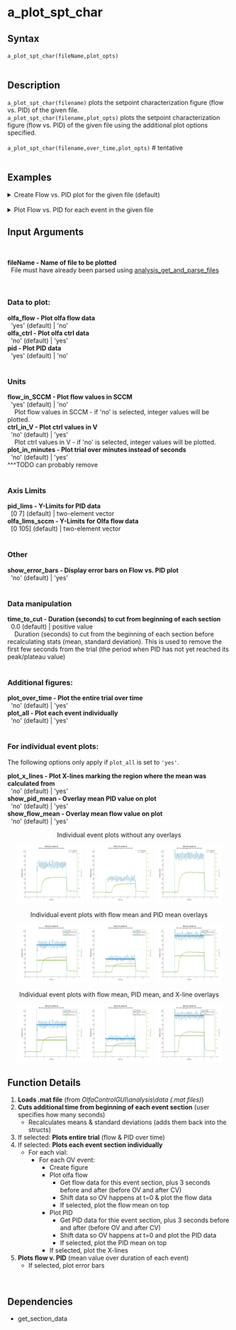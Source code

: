 # a_plot_spt_char

## Syntax
`a_plot_spt_char(fileName,plot_opts)`  
<br>

## Description
`a_plot_spt_char(filename)` plots the setpoint characterization figure (flow vs. PID) of the given file.  
`a_plot_spt_char(filename,plot_opts)` plots the setpoint characterization figure (flow vs. PID) of the given file using the additional plot options specified.  
<br>
`a_plot_spt_char(filename,over_time,plot_opts)` # tentative
<br>
<br>

<!--
Options that always apply:
- time to cut


Default: create single Flow v. PID plot  
Options:
    - 

Can add:  
- plot of entire trial (maybe get rid of this, can just do that in a_plot_olfa_and_pid)  
- individual plots of each event that occurred
    - lots of options here for what we want to show
-->

## Examples
<details><summary>Create Flow vs. PID plot for the given file (default)</summary>
<br>

`a_plot_spt_char('2024-01-09_datafile_01');`<p align="center"><img src="images/examples/spt_char_default.jpg" width="40%"></p>
</details>

<br>

<details><summary>Plot Flow vs. PID for each event in the given file</summary>
<br>

`a_plot_spt_char('2024-10-16_datafile_00',plot_all='yes');`<p align="center">
  <img src="images/examples/spt_char_plot_all_01.jpg" width="30%">
  <img src="images/examples/spt_char_plot_all_02.jpg" width="30%">
  <img src="images/examples/spt_char_plot_all_03.jpg" width="30%"></p>
</details>


## Input Arguments

<br>

**fileName - Name of file to be plotted**  
&nbsp;&nbsp;File must have already been parsed using [analysis_get_and_parse_files](analysis_get_and_parse_files.md)

<br>

### Data to plot:
**olfa_flow - Plot olfa flow data**  
&nbsp;&nbsp;'yes' (default) | 'no'  
**olfa_ctrl - Plot olfa ctrl data**  
&nbsp;&nbsp;'no' (default) | 'yes'  
**pid - Plot PID data**  
&nbsp;&nbsp;'yes' (default) | 'no'  
<br>

### Units  
**flow_in_SCCM - Plot flow values in SCCM**  
&nbsp;&nbsp;'yes' (default) | 'no'  
&nbsp;&nbsp;&nbsp;&nbsp;Plot flow values in SCCM - if 'no' is selected, integer values will be plotted.  
**ctrl_in_V - Plot ctrl values in V**  
&nbsp;&nbsp;'no' (default) | 'yes'  
&nbsp;&nbsp;&nbsp;&nbsp;Plot ctrl values in V - if 'no' is selected, integer values will be plotted.  
**plot_in_minutes - Plot trial over minutes instead of seconds**  
&nbsp;&nbsp;'no' (default) | 'yes'  
^^^TODO can probably remove  
<br>

### Axis Limits  
**pid_lims - Y-Limits for PID data**  
&nbsp;&nbsp;[0 7] (default) | two-element vector  
**olfa_lims_sccm - Y-Limits for Olfa flow data**  
&nbsp;&nbsp;[0 105] (default) | two-element vector  
<br>

### Other
**show_error_bars - Display error bars on Flow vs. PID plot**  
&nbsp;&nbsp;'no' (default) | 'yes'  
<br>

### Data manipulation
**time_to_cut - Duration (seconds) to cut from beginning of each section**  
&nbsp;&nbsp;0.0 (default) | positive value  
&nbsp;&nbsp;&nbsp;&nbsp;Duration (seconds) to cut from the beginning of each section before recalculating stats (mean, standard deviation). This is used to remove the first few seconds from the trial (the period when PID has not yet reached its peak/plateau value)  
<br>

### Additional figures:
**plot_over_time - Plot the entire trial over time**  
&nbsp;&nbsp;'no' (default) | 'yes'  
**plot_all - Plot each event individually**  
&nbsp;&nbsp;'no' (default) | 'yes'  
<br>

### For individual event plots:  
The following options only apply if `plot_all` is set to `'yes'`.  

**plot_x_lines - Plot X-lines marking the region where the mean was calculated from**  
&nbsp;&nbsp;'no' (default) | 'yes'  
**show_pid_mean - Overlay mean PID value on plot**  
&nbsp;&nbsp;'no' (default) | 'yes'  
**show_flow_mean - Overlay mean flow value on plot**  
&nbsp;&nbsp;'no' (default) | 'yes'  

<p align="center">Individual event plots without any overlays</p>
<p align="center">
  <img src="images/examples/spt_char_plot_all_01.jpg" width="30%">
  <img src="images/examples/spt_char_plot_all_02.jpg" width="30%">
  <img src="images/examples/spt_char_plot_all_03.jpg" width="30%">
</p>

<p align="center">Individual event plots with flow mean and PID mean overlays</p>
<p align="center">
  <img src="images/examples/spt_char_plot_all_01_means.jpg" width="30%">
  <img src="images/examples/spt_char_plot_all_02_means.jpg" width="30%">
  <img src="images/examples/spt_char_plot_all_03_means.jpg" width="30%">
</p>

<p align="center">Individual event plots with flow mean, PID mean, and X-line overlays</p>
<p align="center">
  <img src="images/examples/spt_char_plot_all_01_means_xlines.jpg" width="30%">
  <img src="images/examples/spt_char_plot_all_02_means_xlines.jpg" width="30%">
  <img src="images/examples/spt_char_plot_all_03_means_xlines.jpg" width="30%">
</p>



## Function Details
1. **Loads .mat file** (from *OlfaControlGUI\analysis\data (.mat files)*)
2. **Cuts additional time from beginning of each event section** (user specifies how many seconds)
    - Recalculates means & standard deviations (adds them back into the structs)
2. If selected: **Plots entire trial** (flow & PID over time)
3. If selected: **Plots each event section individually**
    - For each vial:  
        - For each OV event:  
            - Create figure  
            - Plot olfa flow
                - Get flow data for this event section, plus 3 seconds before and after (before OV and after CV)  
                - Shift data so OV happens at t=0 & plot the flow data  
                - If selected, plot the flow mean on top
            - Plot PID
                - Get PID data for thie event section, plus 3 seconds before and after (before OV and after CV)
                - Shift data so OV happens at t=0 and plot the PID data
                - If selected, plot the PID mean on top
            - If selected, plot the X-lines
4. **Plots flow v. PID** (mean value over duration of each event)
    - If selected, plot error bars  
<br>

## Dependencies

- get_section_data

